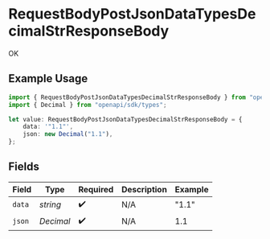 # RequestBodyPostJsonDataTypesDecimalStrResponseBody

OK

## Example Usage

```typescript
import { RequestBodyPostJsonDataTypesDecimalStrResponseBody } from "openapi/sdk/models/operations";
import { Decimal } from "openapi/sdk/types";

let value: RequestBodyPostJsonDataTypesDecimalStrResponseBody = {
    data: '"1.1"',
    json: new Decimal("1.1"),
};
```

## Fields

| Field              | Type               | Required           | Description        | Example            |
| ------------------ | ------------------ | ------------------ | ------------------ | ------------------ |
| `data`             | *string*           | :heavy_check_mark: | N/A                | "1.1"              |
| `json`             | *Decimal*          | :heavy_check_mark: | N/A                | 1.1                |